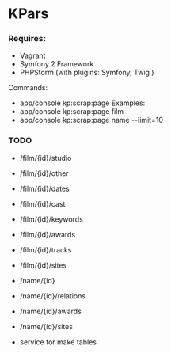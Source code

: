 # KPars

### Requires:
* Vagrant
* Symfony 2 Framework 
* PHPStorm (with plugins: Symfony, Twig )

Commands:
* app/console kp:scrap:page
Examples:
* app/console kp:scrap:page film
* app/console kp:scrap:page name --limit=10

### TODO
* /film/{id}/studio
* /film/{id}/other
* /film/{id}/dates
* /film/{id}/cast
* /film/{id}/keywords
* /film/{id}/awards
* /film/{id}/tracks
* /film/{id}/sites
* /name/{id}
* /name/{id}/relations
* /name/{id}/awards
* /name/{id}/sites

* service for make tables
